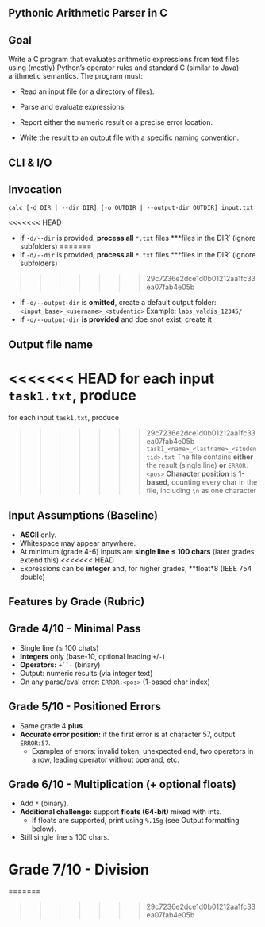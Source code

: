 ## Pythonic Arithmetic Parser in C
## Goal

Write a C program that evaluates arithmetic expressions from text files using (mostly) Python’s operator rules and standard C (similar to Java) arithmetic semantics. The program must:

- Read an input file (or a directory of files).

- Parse and evaluate expressions.

- Report either the numeric result or a precise error location.

- Write the result to an output file with a specific naming convention.

## CLI & I/O
## Invocation

```
calc [-d DIR | --dir DIR] [-o OUTDIR | --output-dir OUTDIR] input.txt
```

<<<<<<< HEAD
- if `-d/--dir` is provided, **process all** `*.txt` files ***files in the DIR` (ignore subfolders)
=======
- if `-d/--dir` is provided, **process all** ```*.txt``` files ***files in the DIR` (ignore subfolders)
>>>>>>> 29c7236e2dce1d0b01212aa1fc33ea07fab4e05b
- if `-o/--output-dir` is **omitted**, create a default output folder:
    `<input_base>_<username>_<studentid>`
    Example: `labs_valdis_12345/`
- if `-o/--output-dir` **is provided** and doe snot exist, create it

## Output file name
<<<<<<< HEAD
for each input `task1.txt`, produce
=======
for each input ```task1.txt```, produce
>>>>>>> 29c7236e2dce1d0b01212aa1fc33ea07fab4e05b
```task1_<name>_<lastname>_<studentid>.txt```
The file contains **either** the result (single line) **or** `ERROR:<pos>`
> **Character position** is **1-based,** counting every char in the file, including `\n` as one character

## Input Assumptions (Baseline)
- **ASCII** only.
- Whitespace may appear anywhere.
- At minimum (grade 4-6) inputs are **single line ≤ 100 chars** (later grades extend this)
<<<<<<< HEAD
- Expressions can be **integer** and, for higher grades, **float*8 (IEEE 754 double)

## Features by Grade (Rubric)
## Grade 4/10 - Minimal Pass
- Single line (≤ 100 chats)
- **Integers** only (base-10, optional leading `+`/`-`)
- **Operators:** `+``-` (binary)
- Output: numeric results (via integer text)
- On any parse/eval error: `ERROR:<pos>` (1-based char index)

## Grade 5/10 - Positioned Errors
- Same grade 4 **plus**
- **Accurate error position:** if the first error is at character 57, output `ERROR:57`.
    - Examples of errors: invalid token, unexpected end, two operators in a row, leading operator without operand, etc.

## Grade 6/10 - Multiplication (+ optional floats)
- Add `*` (binary).
- **Additional challenge:** support **floats (64-bit)** mixed with ints.
    - If floats are supported, print using `%.15g` (see Output formatting below).
- Still single line ≤ 100 chars.

# Grade 7/10 - Division 

=======
>>>>>>> 29c7236e2dce1d0b01212aa1fc33ea07fab4e05b
